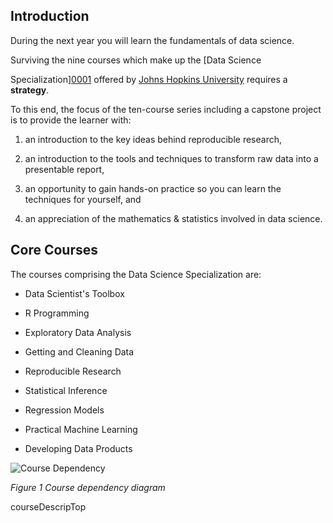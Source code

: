  ## Introduction

During the next year you will learn the fundamentals of data science.

Surviving the nine courses which make up the [Data Science

Specialization][0001] offered by [Johns Hopkins University][jhu] requires a
 **strategy**.

To this end, the focus of the ten-course series including a capstone project
 is to provide the learner with:

1. an introduction to the key ideas behind reproducible research,

2. an introduction to the tools and techniques to transform raw
 data into a presentable report,

4. an opportunity to gain hands-on practice so you can learn the
 techniques for yourself, and

3. an appreciation of the mathematics & statistics involved in
 data science.

## Core Courses

The courses comprising the Data Science Specialization are:

* Data Scientist's Toolbox

* R Programming

* Exploratory Data Analysis

* Getting and Cleaning Data

* Reproducible Research

* Statistical Inference

* Regression Models

* Practical Machine Learning

* Developing Data Products

![Course Dependency](dst_courses.png)

*Figure 1 Course dependency diagram*

[0001]: https://www.coursera.org/specialization/jhudatascience/1?utm_medium=
 courseDescripTop

[jhu]: http://www.jhu.edu
